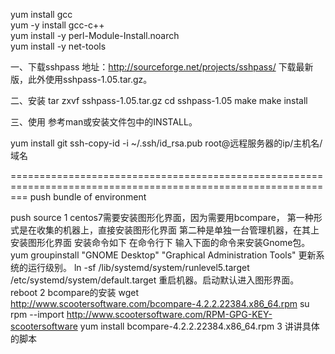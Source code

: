 yum install gcc  
yum -y install gcc-c++  
yum install -y perl-Module-Install.noarch  
yum install -y net-tools

一、下载sshpass
    地址：http://sourceforge.net/projects/sshpass/
    下载最新版，此外使用sshpass-1.05.tar.gz。

二、安装
    tar zxvf sshpass-1.05.tar.gz
    cd sshpass-1.05
    make 
    make install

三、使用
    参考man或安装文件包中的INSTALL。

yum install git
ssh-copy-id -i ~/.ssh/id_rsa.pub root@远程服务器的ip/主机名/域名


===============================================================================================================
push bundle of environment

push source
1 centos7需要安装图形化界面，因为需要用bcompare，
第一种形式是在收集的机器上，直接安装图形化界面
第二种是单独一台管理机器，在其上安装图形化界面
安装命令如下
              在命令行下 输入下面的命令来安装Gnome包。
    yum groupinstall "GNOME Desktop" "Graphical Administration Tools"
              更新系统的运行级别。
    ln -sf /lib/systemd/system/runlevel5.target /etc/systemd/system/default.target
             重启机器。启动默认进入图形界面。
    reboot
2 bcompare的安装
    wget http://www.scootersoftware.com/bcompare-4.2.2.22384.x86_64.rpm
    su
    rpm --import http://www.scootersoftware.com/RPM-GPG-KEY-scootersoftware
    yum install bcompare-4.2.2.22384.x86_64.rpm
3 讲讲具体的脚本